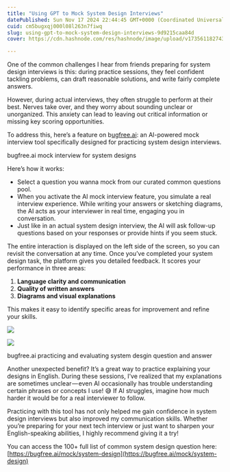 ```yaml
---
title: "Using GPT to Mock System Design Interviews"
datePublished: Sun Nov 17 2024 22:44:45 GMT+0000 (Coordinated Universal Time)
cuid: cm5bugxqj000l08l263n7fiwq
slug: using-gpt-to-mock-system-design-interviews-9d9215caa84d
cover: https://cdn.hashnode.com/res/hashnode/image/upload/v1735611827430/ed17b3d0-836b-408d-bb8a-0804d29c0afe.png

---
```


One of the common challenges I hear from friends preparing for system design interviews is this: during practice sessions, they feel confident tackling problems, can draft reasonable solutions, and write fairly complete answers.

However, during actual interviews, they often struggle to perform at their best. Nerves take over, and they worry about sounding unclear or unorganized. This anxiety can lead to leaving out critical information or missing key scoring opportunities.

To address this, here’s a feature on b[ugfree.ai](http://bugfree.ai/): an AI-powered mock interview tool specifically designed for practicing system design interviews.

bugfree.ai mock interview for system designs

Here’s how it works:

*   Select a question you wanna mock from our curated common questions pool.
*   When you activate the AI mock interview feature, you simulate a real interview experience. While writing your answers or sketching diagrams, the AI acts as your interviewer in real time, engaging you in conversation.
*   Just like in an actual system design interview, the AI will ask follow-up questions based on your responses or provide hints if you seem stuck.

The entire interaction is displayed on the left side of the screen, so you can revisit the conversation at any time. Once you’ve completed your system design task, the platform gives you detailed feedback. It scores your performance in three areas:

1.  **Language clarity and communication**
2.  **Quality of written answers**
3.  **Diagrams and visual explanations**

This makes it easy to identify specific areas for improvement and refine your skills.

![](https://cdn.hashnode.com/res/hashnode/image/upload/v1735611824165/e4d1f717-5f12-46bc-ac94-1ce17a5e2cf9.png)

![](https://cdn.hashnode.com/res/hashnode/image/upload/v1735611825778/9006c17e-a5b7-4383-b08f-dedb6d4b3cd0.png)

bugfree.ai practicing and evaluating system desgin question and answer

Another unexpected benefit? It’s a great way to practice explaining your designs in English. During these sessions, I’ve realized that my explanations are sometimes unclear — even AI occasionally has trouble understanding certain phrases or concepts I use! 😅 If AI struggles, imagine how much harder it would be for a real interviewer to follow.

Practicing with this tool has not only helped me gain confidence in system design interviews but also improved my communication skills. Whether you’re preparing for your next tech interview or just want to sharpen your English-speaking abilities, I highly recommend giving it a try!

You can access the 100+ full list of common system design question here: [https://bugfree.ai/mock/system-design](https://bugfree.ai/mock/system-design)